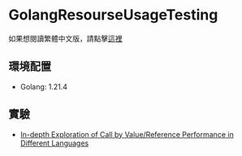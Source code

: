 # GolangResourseUsageTesting
如果想閱讀繁體中文版，請點擊[這裡](docs/TranditionalChinese_README.md)

## 環境配置
* Golang: 1.21.4

## 實驗
- [In-depth Exploration of Call by Value/Reference Performance in Different Languages](docs/Exp1_English.md)